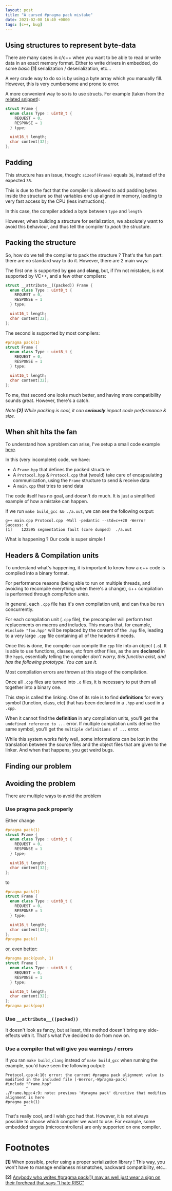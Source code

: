 ```yaml
---
layout: post
title: "A cursed #pragma pack mistake"
date: 2021-02-08 16:40 +0000
tags: [c++, bug]
---
```


## Using structures to represent byte-data

There are many cases in c/c++ when you want to be able to read or write data in an exact memory format. Either to write drivers in embedded, do some *basic* **[1]** serialization / deserialization, etc...

A very crude way to do so is by using a byte array which you manually fill. However, this is very cumbersome and prone to error.

A more convenient way to so is to use structs. For example (taken from the [related snippet](code/a-cursed-pragma-pack-mistake)):
```cpp
struct Frame {
  enum class Type : uint8_t {
    REQUEST = 0,
    RESPONSE = 1
  } type;

  uint16_t length;
  char content[32];
};
```

## Padding

This structure has an issue, though: `sizeof(Frame)` equals `36`, instead of the expected `35`.

This is due to the fact that the compiler is allowed to add padding bytes inside the structure so that variables end up aligned in memory, leading to very fast access by the CPU (less instructions).

In this case, the compiler added a byte between `type` and `length`

However, when building a structure for serialization, we absolutely want to avoid this behaviour, and thus tell the compiler to *pack* the structure.

## Packing the structure

So, how do we tell the compiler to pack the structure ? That's the fun part: there are no standard way to do it. However, there are 2 main ways:

The first one is supported by **gcc** and **clang**, but, if I'm not mistaken, is not supported by VC++, and a few other compilers:
```cpp
struct __attribute__((packed)) Frame {
  enum class Type : uint8_t {
    REQUEST = 0,
    RESPONSE = 1
  } type;

  uint16_t length;
  char content[32];
};
```

The second is supported by most compilers:
```cpp
#pragma pack(1)
struct Frame {
  enum class Type : uint8_t {
    REQUEST = 0,
    RESPONSE = 1
  } type;

  uint16_t length;
  char content[32];
};
```

To me, that second one looks much better, and having more compatibility sounds great. However, there's a catch.

*Note:**[2]** While packing is cool, it can **seriously** impact code performance & size.*

## When shit hits the fan

To understand how a problem can arise, I've setup a small code example [here](code/a-cursed-pragma-pack-mistake).

In this (very incomplete) code, we have:
* A `Frame.hpp` that defines the packed structure
* A `Protocol.hpp` & `Protocol.cpp` that (would) take care of encapsulating communication, using the `Frame` structure to send & receive data
* A `main.cpp` that tries to send data

The code itself has no goal, and doesn't do much. It is just a simplified example of how a mistake can happen.

If we run `make build_gcc && ./a.out`, we can see the following output:
```
g++ main.cpp Protocol.cpp -Wall -pedantic --std=c++20 -Werror
Success: 0
[1]    122595 segmentation fault (core dumped)  ./a.out
```
What is happening ? Our code is super simple !

## Headers & Compilation units

To understand what's happening, it is important to know how a c++ code is compiled into a binary format.

For performance reasons (being able to run on multiple threads, and avoiding to recompile everything when there's a change), c++ compilation is performed through *compilation units*.

In general, each `.cpp` file has it's own compilation unit, and can thus be run concurrently.

For each compilation unit (`.cpp` file), the precompiler will perform text replacements on macros and includes.
This means that, for example, `#include "foo.hpp"` will be replaced by the content of the `.hpp` file, leading to a very large `.cpp` file containing all of the headers it needs.

Once this is done, the compiler can compile the `cpp` file into an object (`.o`). It is able to use functions, classes, etc from other files, as the are **declared** in the `hpp`s, essentially telling the compiler *don't worry, this function exist, and has the following prototype. You can use it*.

Most compilation errors are thrown at this stage of the compilation.

Once all `.cpp` files are turned into `.o` files, it is necessary to put them all together into a binary one.

This step is called the linking. One of its role is to find **definitions** for every symbol (function, class, etc) that has been declared in a `.hpp` and used in a `.cpp`.

When it cannot find the **definition** in any compilation units, you'll get the `undefined reference to ...` error.
If multiple compilation units define the same symbol, you'll get the `multiple definitions of ...` error.

While this system works fairly well, some informations can be lost in the translation between tħe source files and the object files that are given to the linker. And when that happens, you get weird bugs.

## Finding our problem

## Avoiding the problem

There are multiple ways to avoid the problem

### Use pragma pack properly

Either change
```cpp
#pragma pack(1)
struct Frame {
  enum class Type : uint8_t {
    REQUEST = 0,
    RESPONSE = 1
  } type;

  uint16_t length;
  char content[32];
};
```
to
```cpp
#pragma pack(1)
struct Frame {
  enum class Type : uint8_t {
    REQUEST = 0,
    RESPONSE = 1
  } type;

  uint16_t length;
  char content[32];
};
#pragma pack()
```

or, even better:
```cpp
#pragma pack(push, 1)
struct Frame {
  enum class Type : uint8_t {
    REQUEST = 0,
    RESPONSE = 1
  } type;

  uint16_t length;
  char content[32];
};
#pragma pack(pop)
```

### Use `__attribute__((packed))`

It doesn't look as fancy, but at least, this method doesn't bring any side-effects with it.
That's what I've decided to do from now on.

### Use a compiler that will give you warnings / errors

If you ran `make build_clang` instead of `make build_gcc` when running the example, you'd have seen the following output:
```
Protocol.cpp:4:10: error: the current #pragma pack alignment value is modified in the included file [-Werror,-Wpragma-pack]
#include "Frame.hpp"
         ^
./Frame.hpp:4:9: note: previous '#pragma pack' directive that modifies alignment is here
#pragma pack(1)
        ^
```

That's really cool, and I wish gcc had that.
However, it is not always possible to choose which compiler we want to use.
For example, some embedded targets (microcontrollers) are only supported on one compiler.

# Footnotes

**[1]** When possible, prefer using a proper serialization library ! This way, you won't have to manage endianess mismatches, backward compatibility, etc...

**[2]** [Anybody who writes #pragma pack(1) may as well just wear a sign on their forehead that says “I hate RISC”](https://devblogs.microsoft.com/oldnewthing/20200103-00/?p=103290)
